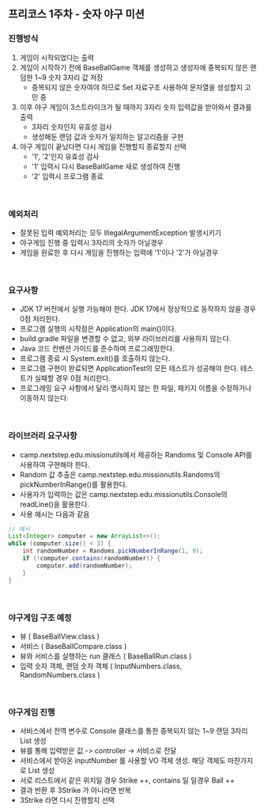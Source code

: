 ## 프리코스 1주차 - 숫자 야구 미션

### 진행방식
1. 게임이 시작되었다는 출력
2. 게임이 시작하기 전에 BaseBallGame 객체를 생성하고 생성자에 중복되지 않은 랜덤한 1~9 숫자 3자리 값 저장
    - 중복되지 않은 숫자여야 하므로 Set 자료구조 사용하여 문자열을 생성할지 고민 중
3. 이후 야구 게임이 3스트라이크가 될 때까지 3자리 숫자 입력값을 받아와서 결과를 출력
    - 3자리 숫자인지 유효성 검사
    - 생성해둔 랜덤 값과 숫자가 일치하는 알고리즘을 구현
4. 야구 게임이 끝났다면 다시 게임을 진행할지 종료할지 선택
    - '1', '2'인지 유효성 검사
    - '1' 입력시 다시 BaseBallGame 새로 생성하여 진행
    - '2' 입력시 프로그램 종료

<br>

### 예외처리
- 잘못된 입력 예외처리는 모두 IllegalArgumentException 발생시키기
- 야구게임 진행 중 입력시 3자리의 숫자가 아닐경우
- 게임을 완료한 후 다시 게임을 진행하는 입력에 '1'이나 '2'가 아닐경우

<br>

### 요구사항
- JDK 17 버전에서 실행 가능해야 한다. JDK 17에서 정상적으로 동작하지 않을 경우 0점 처리한다.
- 프로그램 실행의 시작점은 Application의 main()이다.
- build.gradle 파일을 변경할 수 없고, 외부 라이브러리를 사용하지 않는다.
- Java 코드 컨벤션 가이드를 준수하며 프로그래밍한다.
- 프로그램 종료 시 System.exit()를 호출하지 않는다.
- 프로그램 구현이 완료되면 ApplicationTest의 모든 테스트가 성공해야 한다. 테스트가 실패할 경우 0점 처리한다.
- 프로그래밍 요구 사항에서 달리 명시하지 않는 한 파일, 패키지 이름을 수정하거나 이동하지 않는다.

<br>

### 라이브러리 요구사항
- camp.nextstep.edu.missionutils에서 제공하는 Randoms 및 Console API를 사용하여 구현해야 한다.
- Random 값 추출은 camp.nextstep.edu.missionutils.Randoms의 pickNumberInRange()를 활용한다.
- 사용자가 입력하는 값은 camp.nextstep.edu.missionutils.Console의 readLine()을 활용한다.
- 사용 예시는 다음과 같음

```java
// 예시
List<Integer> computer = new ArrayList<>();
while (computer.size() < 3) {
    int randomNumber = Randoms.pickNumberInRange(1, 9);
    if (!computer.contains(randomNumber)) {
        computer.add(randomNumber);
    }
}
```

<br>

### 야구게임 구조 예정
- 뷰 ( BaseBallView.class )
- 서비스 ( BaseBallCompare.class )
- 뷰와 서비스를 실행하는 run 클래스 ( BaseBallRun.class )
- 입력 숫자 객체, 랜덤 숫자 객체 ( InputNumbers.class, RandomNumbers.class )

<br>

### 야구게임 진행
- 서비스에서 전역 변수로 Console 클래스를 통한 중복되지 않는 1~9 랜덤 3자리 List 생성
- 뷰를 통해 입력받은 값 -> controller -> 서비스로 전달
- 서비스에서 받아온 inputNumber 를 사용할 VO 객체 생성. 해당 객체도 마찬가지로 List 생성
- 서로 리스트에서 같은 위치일 경우 Strike ++, contains 일 일경우 Ball ++
- 결과 반환 후 3Strike 가 아니라면 반복
- 3Strike 라면 다시 진행할지 선택